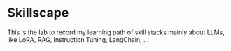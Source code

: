 # Skillscape

This is the lab to record my learning path of skill stacks mainly about LLMs, like LoRA, RAG, Instruction Tuning, LangChain, ... 
